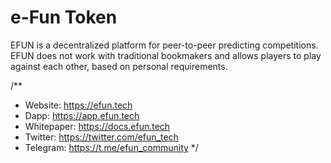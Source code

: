 # e-Fun Token
EFUN is a decentralized platform for peer-to-peer predicting competitions. EFUN does not work with traditional bookmakers and allows players to play against each other, based on personal requirements.

/**
 * Website: https://efun.tech
 * Dapp: https://app.efun.tech
 * Whitepaper: https://docs.efun.tech
 * Twitter: https://twitter.com/efun_tech
 * Telegram: https://t.me/efun_community
*/
